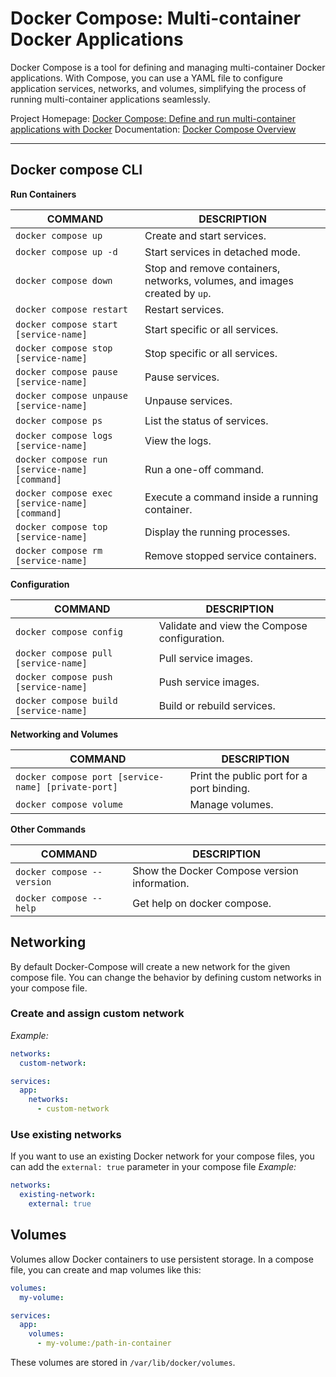 # Docker Compose: Multi-container Docker Applications

Docker Compose is a tool for defining and managing multi-container Docker applications. With Compose, you can use a YAML file to configure application services, networks, and volumes, simplifying the process of running multi-container applications seamlessly.

Project Homepage: [Docker Compose: Define and run multi-container applications with Docker](https://docs.docker.com/compose/)
Documentation: [Docker Compose Overview](https://docs.docker.com/compose/overview/)

---

## Docker compose CLI

**Run Containers**

COMMAND | DESCRIPTION
---|---
`docker compose up` | Create and start services.
`docker compose up -d` | Start services in detached mode.
`docker compose down` | Stop and remove containers, networks, volumes, and images created by `up`.
`docker compose restart` | Restart services.
`docker compose start [service-name]` | Start specific or all services.
`docker compose stop [service-name]` | Stop specific or all services.
`docker compose pause [service-name]` | Pause services.
`docker compose unpause [service-name]` | Unpause services.
`docker compose ps` | List the status of services.
`docker compose logs [service-name]` | View the logs.
`docker compose run [service-name] [command]` | Run a one-off command.
`docker compose exec [service-name] [command]` | Execute a command inside a running container.
`docker compose top [service-name]` | Display the running processes.
`docker compose rm [service-name]` | Remove stopped service containers.

**Configuration**

COMMAND | DESCRIPTION
---|---
`docker compose config` | Validate and view the Compose configuration.
`docker compose pull [service-name]` | Pull service images.
`docker compose push [service-name]` | Push service images.
`docker compose build [service-name]` | Build or rebuild services.

**Networking and Volumes**

COMMAND | DESCRIPTION
---|---
`docker compose port [service-name] [private-port]` | Print the public port for a port binding.
`docker compose volume` | Manage volumes.

**Other Commands**

COMMAND | DESCRIPTION
---|---
`docker compose --version` | Show the Docker Compose version information.
`docker compose --help` | Get help on docker compose.


## Networking
By default Docker-Compose will create a new network for the given compose file. You can change the behavior by defining custom networks in your compose file.
### Create and assign custom network
*Example:*
```yaml
networks:
  custom-network:

services:
  app:
    networks:
      - custom-network
```
### Use existing networks
If you want to use an existing Docker network for your compose files, you can add the `external: true` parameter in your compose file
*Example:*
```yaml
networks:
  existing-network:
    external: true
```

## Volumes
Volumes allow Docker containers to use persistent storage. In a compose file, you can create and map volumes like this:
```yaml
volumes:
  my-volume:

services:
  app:
    volumes:
      - my-volume:/path-in-container
```

These volumes are stored in `/var/lib/docker/volumes`.

